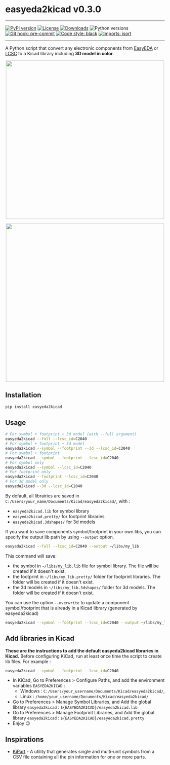# easyeda2kicad v0.3.0

_________________
[![PyPI version](https://badge.fury.io/py/easyeda2kicad.svg)](https://badge.fury.io/py/easyeda2kicad)
[![License](https://img.shields.io/github/license/upesy/easyeda2kicad.py.svg)](https://pypi.org/project/isort/)
[![Downloads](https://pepy.tech/badge/easyeda2kicad)](https://pepy.tech/project/easyeda2kicad)
![Python versions](https://img.shields.io/pypi/pyversions/easyeda2kicad.svg)
[![Git hook: pre-commit](https://img.shields.io/badge/pre--commit-enabled-brightgreen?logo=pre-commit&logoColor=white)](https://github.com/pre-commit/pre-commit)
[![Code style: black](https://img.shields.io/badge/code%20style-black-000000.svg)](https://github.com/psf/black)
[![Imports: isort](https://img.shields.io/badge/%20imports-isort-%231674b1?style=flat&labelColor=ef8336)](https://pycqa.github.io/isort/)
_________________


A Python script that convert any electronic components from [EasyEDA](https://easyeda.com/) or [LCSC](https://www.lcsc.com/) to a Kicad library including **3D model in color**.

<p align="center">
  <img src="https://raw.githubusercontent.com/uPesy/easyeda2kicad.py/master/ressources/demo_symbol.png" width="500">
</p>
<div align="center">
  <img src="https://raw.githubusercontent.com/uPesy/easyeda2kicad.py/master/ressources/demo_footprint.png" width="500">
</div>


## Installation

```bash
pip install easyeda2kicad
```

## Usage

```bash
# For symbol + footprint + 3d model (with --full argument)
easyeda2kicad --full --lcsc_id=C2040
# For symbol + footprint + 3d model
easyeda2kicad --symbol --footprint --3d --lcsc_id=C2040
# For symbol + footprint
easyeda2kicad --symbol --footprint --lcsc_id=C2040
# For symbol only
easyeda2kicad --symbol --lcsc_id=C2040
# For footprint only
easyeda2kicad --footprint --lcsc_id=C2040
# For 3d model only
easyeda2kicad --3d --lcsc_id=C2040
```

By default, all librairies are saved in `C:/Users/your_name/Documents/Kicad/easyeda2kicad/`, with :
- `easyeda2kicad.lib` for symbol library
- `easyeda2kicad.pretty/` for footprint libraries
- `easyeda2kicad.3dshapes/` for 3d models

If you want to save components symbol/footprint in your own libs, you can specify the output lib path by using `--output` option.

```bash
easyeda2kicad --full --lcsc_id=C2040 --output ~/libs/my_lib
```

This command will save:
- the symbol in `~/libs/my_lib.lib` file for symbol library. The file will be created if it doesn't exist.
- the footprint in `~/libs/my_lib.pretty/` folder for footprint libraries. The folder will be created if it doesn't exist.
- the 3d models in `~/libs/my_lib.3dshapes/` folder for 3d models. The folder will be created if it doesn't exist.

You can use the option `--overwrite` to update a component symbol/footprint that is already in a Kicad library (generated by easyeda2kicad)

```bash
easyeda2kicad --symbol --footprint --lcsc_id=C2040 --output ~/libs/my_lib --overwrite
```

## Add libraries in Kicad

**These are the instructions to add the default easyeda2kicad libraries in Kicad.**
Before configuring KiCad, run at least once time the script to create lib files. For example :

```bash
easyeda2kicad --symbol --footprint --lcsc_id=C2040
```

- In KiCad, Go to Preferences > Configure Paths, and add the environment variables `EASYEDA2KICAD` :
  - Windows : `C:/Users/your_username/Documents/Kicad/easyeda2kicad/`,
  - Linux : `/home/your_username/Documents/Kicad/easyeda2kicad/`
- Go to Preferences > Manage Symbol Libraries, and Add the global library `easyeda2kicad` : `${EASYEDA2KICAD}/easyeda2kicad.lib`
- Go to Preferences > Manage Footprint Libraries, and Add the global library `easyeda2kicad` : `${EASYEDA2KICAD}/easyeda2kicad.pretty`
- Enjoy :wink:


## Inspirations

- [KiPart](https://github.com/devbisme/KiPart) - A utility that generates single
and multi-unit symbols from a CSV file containing all the pin information for
one or more parts.
